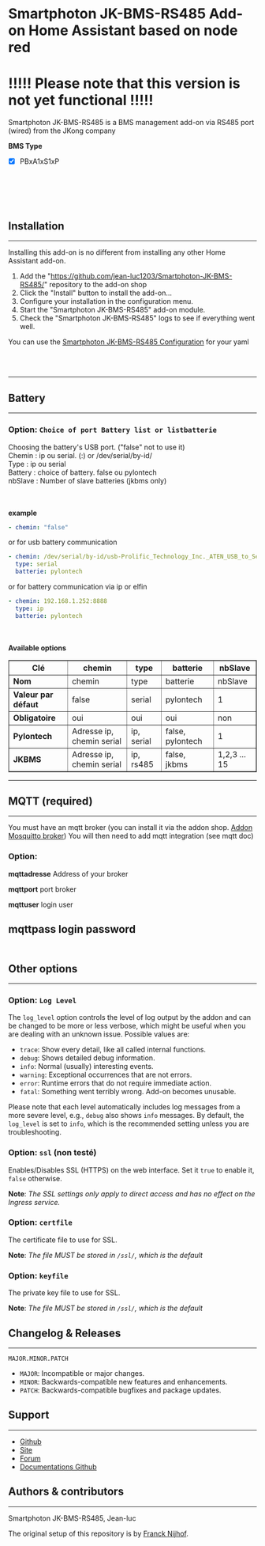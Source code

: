 # Smartphoton JK-BMS-RS485 Add-on Home Assistant based on node red

#   !!!!!   Please note that this version is not yet functional  !!!!!

Smartphoton JK-BMS-RS485 is a BMS management add-on via RS485 port (wired) from the JKong company

**BMS Type**
* [x] PBxA1xS1xP

<br /><br />
---
## Installation
---

Installing this add-on is no different from installing any other Home Assistant add-on.

1. Add the "https://github.com/jean-luc1203/Smartphoton-JK-BMS-RS485/" repository to the add-on shop
1. Click the "Install" button to install the add-on...
1. Configure your installation in the configuration menu.
1. Start the "Smartphoton JK-BMS-RS485" add-on module.
1. Check the "Smartphoton JK-BMS-RS485" logs to see if everything went well.

You can use the [Smartphoton JK-BMS-RS485 Configuration][addon-config] for your yaml

<br /><br />


---
## Battery
---

### Option: `Choice of port Battery list or listbatterie`
Choosing the battery's USB port. ("false" not to use it)<br />
Chemin : ip ou serial. (<ip>:<port>) or /dev/serial/by-id/<serial name><br />
Type : ip ou serial<br />
Battery : choice of battery. false ou pylontech<br />
nbSlave : Number of slave batteries (jkbms only)


<br /><br />
**example**
```yaml
- chemin: "false"
```
or for usb battery communication

```yaml
- chemin: /dev/serial/by-id/usb-Prolific_Technology_Inc._ATEN_USB_to_Serial_Bridge_EQDPb115818-if00-port0
  type: serial
  batterie: pylontech
```

or for battery communication via ip or elfin

```yaml
- chemin: 192.168.1.252:8888
  type: ip
  batterie: pylontech
```

<br /><br />
**Available options**

<table style="width:100%; border-collapse: collapse;" border="1">
  <thead>
    <tr>
      <th>Clé</th>
      <th>chemin</th>
      <th>type</th>
      <th>batterie</th>
      <th>nbSlave</th>
    </tr>
  </thead>
  <tbody>
    <tr>
      <td><strong>Nom</strong></td>
      <td>chemin</td>
      <td>type</td>
      <td>batterie</td>
      <td>nbSlave</td>
    </tr>
    <tr>
      <td><strong>Valeur par défaut</strong></td>
      <td>false</td>
      <td>serial</td>
      <td>pylontech</td>
      <td>1</td>
    </tr>
    <tr>
      <td><strong>Obligatoire</strong></td>
      <td>oui</td>
      <td>oui</td>
      <td>oui</td>
      <td>non</td>
    </tr>
    <tr>
      <td><strong>Pylontech</strong></td>
      <td>Adresse ip, chemin serial</td>
      <td>ip, serial</td>
      <td>false, pylontech</td>
      <td>1</td>
    </tr>
    <tr>
      <td><strong>JKBMS</strong></td>
      <td>Adresse ip, chemin serial</td>
      <td>ip, rs485</td>
      <td>false, jkbms</td>
      <td>1,2,3 ... 15</td>
    </tr>
  </tbody>
</table>


---
## MQTT (required)
---
You must have an mqtt broker (you can install it via the addon shop. [Addon Mosquitto broker][addon-mqtt])
You will then need to add mqtt integration (see mqtt doc)


### Option:
**mqttadresse** Address of your broker

**mqttport** port broker

**mqttuser** login user

**mqttpass** login password
<br /><br />
---
## Other options
---
### Option: `Log Level`
The `log_level` option controls the level of log output by the addon and can
be changed to be more or less verbose, which might be useful when you are
dealing with an unknown issue. Possible values are:

- `trace`: Show every detail, like all called internal functions.
- `debug`: Shows detailed debug information.
- `info`: Normal (usually) interesting events.
- `warning`: Exceptional occurrences that are not errors.
- `error`: Runtime errors that do not require immediate action.
- `fatal`: Something went terribly wrong. Add-on becomes unusable.

Please note that each level automatically includes log messages from a
more severe level, e.g., `debug` also shows `info` messages. By default,
the `log_level` is set to `info`, which is the recommended setting unless
you are troubleshooting.

### Option: `ssl` (non testé)

Enables/Disables SSL (HTTPS) on the web interface.
Set it `true` to enable it, `false` otherwise.

**Note**: _The SSL settings only apply to direct access and has no effect
on the Ingress service._

### Option: `certfile`

The certificate file to use for SSL.

**Note**: _The file MUST be stored in `/ssl/`, which is the default_

### Option: `keyfile`

The private key file to use for SSL.

**Note**: _The file MUST be stored in `/ssl/`, which is the default_


## Changelog & Releases
---

`MAJOR.MINOR.PATCH`

- `MAJOR`: Incompatible or major changes.
- `MINOR`: Backwards-compatible new features and enhancements.
- `PATCH`: Backwards-compatible bugfixes and package updates.


## Support
---
- [Github][depot-mqtt]
- [Site][site]
- [Forum][forum]
- [Documentations Github][documentation]


## Authors & contributors
---
Smartphoton JK-BMS-RS485, Jean-luc

The original setup of this repository is by [Franck Nijhof][frenck].




[addon-badge]: https://my.home-assistant.io/badges/supervisor_addon.svg
[addon-licence]: https://domosimple.eu/licence.php
[addon-config]: http://domosimple.eu/onduleur/
[addon]: https://my.home-assistant.io/redirect/supervisor_addon/?addon=a0d7b954_nodered&repository_url=https%3A%2F%2Fgithub.com%2Fhassio-addons%2Frepository
[addon-mqtt]: https://my.home-assistant.io/redirect/supervisor_addon/?addon=core_mosquitto&repository_url=https%3A%2F%2Fgithub.com%2Fhassio-addons%2Frepository
[depot-mqtt]: https://github.com/jean-luc1203/smartphoton-ha-addon/
[site]: https://smartphoton.fr/
[forum]: http://domosimple.eu/forum/
[documentation]: https://github.com/jean-luc1203/Smartphoton-Documentation
[alpine-packages]: https://pkgs.alpinelinux.org/packages
[contributors]: https://github.com/hassio-addons/addon-node-red/graphs/contributors
[discord-ha]: https://discord.gg/c5DvZ4e
[discord]: https://discord.me/hassioaddons
[forum]: https://community.home-assistant.io/t/home-assistant-community-add-on-node-red/55023?u=frenck
[frenck]: https://github.com/frenck
[issue]: https://github.com/hassio-addons/addon-node-red/issues
[node-red-nodes]: https://flows.nodered.org/?type=node&num_pages=1
[nodered-docs]: https://nodered.org/docs
[nodered]: https://nodered.org
[npm-packages]: https://www.npmjs.com
[reddit]: https://reddit.com/r/homeassistant
[releases]: https://github.com/hassio-addons/addon-node-red/releases
[semver]: http://semver.org/spec/v2.0.0.htm

